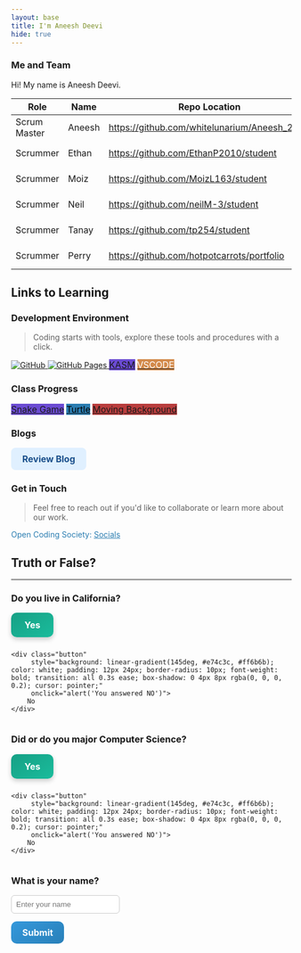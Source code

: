 ```yaml
---
layout: base
title: I'm Aneesh Deevi
hide: true
---
```


### Me and Team

Hi! My name is Aneesh Deevi.

| Role         | Name     | Repo Location                       | Stream                | Repo Name |
|--------------|----------|-------------------------------------|-----------------------|-----------|
| Scrum Master | Aneesh     | https://github.com/whitelunarium/Aneesh_2026          | downstream (OCS fork)   | Aneesh_2026   |
| Scrummer     | Ethan    | https://github.com/EthanP2010/student            | downstream (fork)     | student   |
| Scrummer     | Moiz | https://github.com/MoizL163/student        | downstream (fork)     | student   |
| Scrummer     | Neil    | https://github.com/neilM-3/student          | downstream (fork)     | student   |
| Scrummer     | Tanay    | https://github.com/tp254/student          | downstream (fork)     | student   |
| Scrummer     | Perry    | https://github.com/hotpotcarrots/portfolio          | downstream (fork)     | portfolio   |


## Links to Learning

### Development Environment

> Coding starts with tools, explore these tools and procedures with a click.

<a href="https://github.com/Open-Coding-Society/student">
    <img src="https://img.shields.io/badge/GitHub-181717?logo=github&logoColor=white" alt="GitHub">
</a>
<a href="https://open-coding-society.github.io/student">
    <img src="https://img.shields.io/badge/GitHub%20Pages-327FC7?logo=github&logoColor=white" alt="GitHub Pages">
</a>
<a href="https://kasm.opencodingsociety.com/" class="button small" style="background-color: #6b4bd3ff">
    KASM
</a>
<a href="https://vscode.dev/" class="button small" style="background-color: #d38a4bff">
    <span style="color: #FFFFFF">VSCODE</span>
</a>

<br>

### Class Progress

<a href="{{site.baseurl}}/snake" class="button small" style="background-color: #6b4bd3ff">
    Snake Game
</a>
<a href="{{site.baseurl}}/turtle" class="button small" style="background-color: #2A7DB1">
    <span style="color: #000000">Turtle</span>
</a>
<a href="{{site.baseurl}}/background" class="button small" style="background-color: #b93d3dff">
    Moving Background
</a>

<br>

### Blogs

<a href="{{ site.baseurl }}/blogs/blog1" 
   class="button small" 
   style="background-color: #E0F0FF; color: #1A4F8B; padding: 10px 20px; border-radius: 8px; font-weight: bold; text-decoration: none;">
    Review Blog
</a>



<!-- Contact Section -->
### Get in Touch

> Feel free to reach out if you'd like to collaborate or learn more about our work.

<p style="color: #2A7DB1;">Open Coding Society: <a href="https://opencodingsociety.com" style="color: #2A7DB1; text-decoration: underline;">Socials</a></p>

## Truth or False?
---
### Do you live in California?

<div style="display: flex; flex-wrap: wrap; gap: 10px;">
    <div class="button" 
         style="background: linear-gradient(145deg, #16a085, #1abc9c); color: white; padding: 12px 24px; border-radius: 10px; font-weight: bold; transition: all 0.3s ease; box-shadow: 0 4px 8px rgba(0, 0, 0, 0.2); cursor: pointer;"
         onclick="alert('You answered YES')">
        Yes
    </div>

    <div class="button" 
         style="background: linear-gradient(145deg, #e74c3c, #ff6b6b); color: white; padding: 12px 24px; border-radius: 10px; font-weight: bold; transition: all 0.3s ease; box-shadow: 0 4px 8px rgba(0, 0, 0, 0.2); cursor: pointer;"
         onclick="alert('You answered NO')">
        No
    </div>
</div>

### Did or do you major Computer Science?

<div style="display: flex; flex-wrap: wrap; gap: 10px;">
    <div class="button" 
         style="background: linear-gradient(145deg, #16a085, #1abc9c); color: white; padding: 12px 24px; border-radius: 10px; font-weight: bold; transition: all 0.3s ease; box-shadow: 0 4px 8px rgba(0, 0, 0, 0.2); cursor: pointer;"
         onclick="alert('You answered YES')">
        Yes
    </div>

    <div class="button" 
         style="background: linear-gradient(145deg, #e74c3c, #ff6b6b); color: white; padding: 12px 24px; border-radius: 10px; font-weight: bold; transition: all 0.3s ease; box-shadow: 0 4px 8px rgba(0, 0, 0, 0.2); cursor: pointer;"
         onclick="alert('You answered NO')">
        No
    </div>
</div>

### What is your name?

<input type="text" id="name" placeholder="Enter your name" 
       style="padding: 8px; border-radius: 6px; border: 1px solid #ccc; margin-right: 10px;">
<div class="button" 
     style="background: linear-gradient(145deg, #3498db, #2980b9); color: white; padding: 10px 20px; border-radius: 10px; font-weight: bold; cursor: pointer; display: inline-block;"
     onclick="calculateName()">
    Submit
</div>

<script>
  function calculateName() {
    const name = document.getElementById('name').value.trim();
    if (!name) {
      alert("Please enter your name first!");
      return;
    }
    alert("Calculating your name...");
    setTimeout(() => {
      alert("Your name is: " + name);
    }, 1500); // delay in milliseconds
  }
</script>



<style>
  /* Hover effect on the buttons */
  .button:hover {
    transform: scale(1.1);
    box-shadow: 0 6px 12px rgba(0, 0, 0, 0.3);
  }

  .button {
    display: inline-block;
    font-size: 16px;
    text-align: center;
    user-select: none; /* Prevent accidental text selection */
  }
</style>


